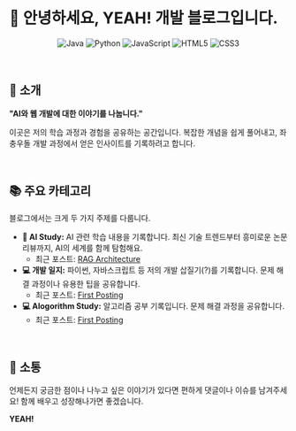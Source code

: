 # 👋 안녕하세요, YEAH! 개발 블로그입니다.

<p align="center">
  <img src="https://img.shields.io/badge/Java-007396?style=for-the-badge&logo=java&logoColor=white" alt="Java"/>
  <img src="https://img.shields.io/badge/Python-3776AB?style=for-the-badge&logo=python&logoColor=white" alt="Python"/>
  <img src="https://img.shields.io/badge/JavaScript-F7DF1E?style=for-the-badge&logo=javascript&logoColor=black" alt="JavaScript"/>
  <img src="https://img.shields.io/badge/HTML5-E34F26?style=for-the-badge&logo=html5&logoColor=white" alt="HTML5"/>
  <img src="https://img.shields.io/badge/CSS3-1572B6?style=for-the-badge&logo=css3&logoColor=white" alt="CSS3"/>
</p>

<br>

## 📖 소개

**"AI와 웹 개발에 대한 이야기를 나눕니다."**

이곳은 저의 학습 과정과 경험을 공유하는 공간입니다. 복잡한 개념을 쉽게 풀어내고, 좌충우돌 개발 과정에서 얻은 인사이트를 기록하려고 합니다.

<br>

## 📚 주요 카테고리

블로그에서는 크게 두 가지 주제를 다룹니다.

* **🤖 AI Study:** AI 관련 학습 내용을 기록합니다. 최신 기술 트렌드부터 흥미로운 논문 리뷰까지, AI의 세계를 함께 탐험해요.
    * 최근 포스트: [RAG Architecture](https://yeahsdev.github.io/2025/06/20/ai-post.html)
* **💻 개발 일지:** 파이썬, 자바스크립트 등 저의 개발 삽질기(?)를 기록합니다. 문제 해결 과정이나 유용한 팁을 공유합니다.
    * 최근 포스트: [First Posting](https://yeahsdev.github.io/2025/06/20/my-first-dev-post.html)
* **💻 Alogorithm Study:** 알고리즘 공부 기록입니다. 문제 해결 과정을 공유합니다.
    * 최근 포스트: [First Posting](https://yeahsdev.github.io/2025/06/20/my-first-dev-post.html)

<br>

## 💬 소통

언제든지 궁금한 점이나 나누고 싶은 이야기가 있다면 편하게 댓글이나 이슈를 남겨주세요! 함께 배우고 성장해나가면 좋겠습니다.

**YEAH!**
